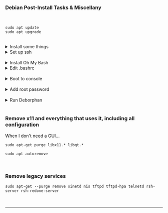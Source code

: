 
### Debian Post-Install Tasks & Miscellany
<br>

```
sudo apt update
sudo apt upgrade
```
<br>

<details>
  <summary>Install some things</summary>
<br>

```
sudo apt -y install curl openssh-server ii git figlet tldr neofetch deborphan aptitude htop
```
<br>

</details>

<details>
  <summary>Set up ssh</summary>

<br>
Enable and start sshd at boot time:
<br>

```
sudo systemctl enable ssh.service
```
<br>
Confirm sshd is enabled at boot time:
<br>

```
sudo systemctl is-enabled ssh.service
```
<br>
Check server status:
<br>

```
sudo service ssh status
```
<br>
Start sshd:
<br>

```
sudo systemctl start ssh.service
```
<br>
Restart the server:
<br>

```
sudo systemctl restart ssh.service
```
<br>
Show ip address:
<br>

```
ip a | grep "inet "﻿
```

</details>
<br>

<details>
  <summary>Install Oh My Bash</summary>
<br>

```
bash -c "$(curl -fsSL https://raw.githubusercontent.com/ohmybash/oh-my-bash/master/tools/install.sh)"
```

</details>

<details>
  <summary>Edit .bashrc</summary>
<br>

Change the theme to `Zork`

Add the following alias near the bottom:

```
alias update='sudo apt update && sudo apt -o Dpkg::Options::="--force-confdef" dist-upgrade -y && sudo apt autoremove -y && if sudo test -f /var/run/reboot-required; then read -p "A reboot is required to finish installing updates. Press [ENTER] to reboot now, or [CTRL+C] to cancel and reboot later." && sudo reboot; else echo "A reboot is not required. Exiting..."; fi'
```
<br>

Add the following near the bottom, replacing \<TEXT> with whatever you would like FIGlet to display

```
echo "$(tput bold)$(tput setaf 3)"
figlet <TEXT>
```
<br>

Add `neofetch` at the bottom
<br>

Reload `.bashrc`:

`source .bashrc`
<br>

</details>
<br>

<details>
  <summary>Boot to console</summary>
<br>

Backup the configuration file:

```
sudo cp -n /etc/default/grub /etc/default/grub.backup
```
<br>

Edit the configuration file:

```
sudo nano /etc/default/grub
```

Comment out: `GRUB_CMDLINE_LINUX_DEFAULT="quiet splash"`

Change GRUB\_CMDLINE\_LINUX "" to:** `GRUB_CMDLINE_LINUX="text"`

Uncomment: `GRUB_TERMINAL="console"`

Save the file and apply changes:

```
sudo update-grub
```
<br>

And finally:

```
sudo systemctl set-default multi-user.target
```
<br>

</details>
<br>

<details>
  <summary>Add root password</summary>
<br>

Switch to root and add a password:

```
sudo -i
passwd
```
<br>

To switch to the root shell

 `su -`
<br>

</details>
<br>

<details>
  <summary>Run Deborphan</summary>
<br>

Deborphan finds "orphaned" packages on your system. It determines which packages have no other packages depending on their installation and shows you a list of these packages. It is most useful when finding libraries, but it can be used on packages in all sections.
<br>

Start out with a dry run:

```
deborphan --guess-all
```
<br>

Remove unnecessary data packages:

```
sudo deborphan --guess-data | xargs sudo aptitude -y purge
```
<br>

Delete unnecessary libraries:

```
sudo deborphan | xargs sudo apt-get -y remove --purge
```
<br>

</details>
<br>

### Remove x11 and everything that uses it, including all configuration
When I don't need a GUI...
<br>

```
sudo apt-get purge libx11.* libqt.*
```

```
sudo apt autoremove
```
<br>

### Remove legacy services

```
sudo apt-get --purge remove xinetd nis tftpd tftpd-hpa telnetd rsh-server rsh-redone-server
```
<br>

---
